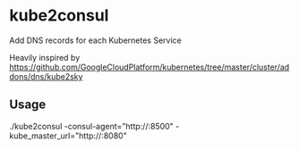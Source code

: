 # kube2consul
Add DNS records for each Kubernetes Service

Heavily inspired by https://github.com/GoogleCloudPlatform/kubernetes/tree/master/cluster/addons/dns/kube2sky

## Usage
./kube2consul -consul-agent="http://<consul-agent-host>:8500" -kube_master_url="http://<kube-master-host>:8080"
